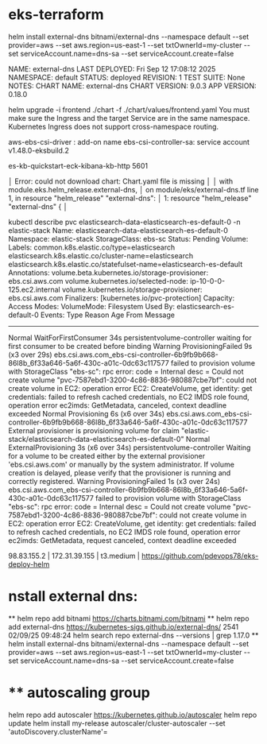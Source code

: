 # eks-terraform


helm install external-dns bitnami/external-dns   --namespace default   --set provider=aws   --set aws.region=us-east-1   --set txtOwnerId=my-cluster   --set serviceAccount.name=dns-sa   --set serviceAccount.create=false


NAME: external-dns
LAST DEPLOYED: Fri Sep 12 17:08:12 2025
NAMESPACE: default
STATUS: deployed
REVISION: 1
TEST SUITE: None
NOTES:
CHART NAME: external-dns
CHART VERSION: 9.0.3
APP VERSION: 0.18.0


helm upgrade -i frontend ./chart -f ./chart/values/frontend.yaml
You must make sure the Ingress and the target Service are in the same namespace. Kubernetes Ingress does not support cross-namespace routing.


aws-ebs-csi-driver : add-on name
ebs-csi-controller-sa: service account
v1.48.0-eksbuild.2

es-kb-quickstart-eck-kibana-kb-http
5601


│ Error: could not download chart: Chart.yaml file is missing
│
│   with module.eks.helm_release.external-dns,
│   on module/eks/external-dns.tf line 1, in resource "helm_release" "external-dns":
│    1: resource "helm_release" "external-dns" {
│




kubectl describe pvc elasticsearch-data-elasticsearch-es-default-0 -n elastic-stack
Name:          elasticsearch-data-elasticsearch-es-default-0
Namespace:     elastic-stack
StorageClass:  ebs-sc
Status:        Pending
Volume:
Labels:        common.k8s.elastic.co/type=elasticsearch
elasticsearch.k8s.elastic.co/cluster-name=elasticsearch
elasticsearch.k8s.elastic.co/statefulset-name=elasticsearch-es-default
Annotations:   volume.beta.kubernetes.io/storage-provisioner: ebs.csi.aws.com
volume.kubernetes.io/selected-node: ip-10-0-0-125.ec2.internal
volume.kubernetes.io/storage-provisioner: ebs.csi.aws.com
Finalizers:    [kubernetes.io/pvc-protection]
Capacity:
Access Modes:
VolumeMode:    Filesystem
Used By:       elasticsearch-es-default-0
Events:
Type     Reason                Age               From                                                                                      Message
  ----     ------                ----              ----                                                                                      -------
Normal   WaitForFirstConsumer  34s               persistentvolume-controller                                                               waiting for first consumer to be created before binding
Warning  ProvisioningFailed    9s (x3 over 29s)  ebs.csi.aws.com_ebs-csi-controller-6b9fb9b668-86l8b_6f33a646-5a6f-430c-a01c-0dc63c117577  failed to provision volume with StorageClass "ebs-sc": rpc error: code = Internal desc = Could not create volume "pvc-7587ebd1-3200-4c86-8836-980887cbe7bf": could not create volume in EC2: operation error EC2: CreateVolume, get identity: get credentials: failed to refresh cached credentials, no EC2 IMDS role found, operation error ec2imds: GetMetadata, canceled, context deadline exceeded
Normal   Provisioning          6s (x6 over 34s)  ebs.csi.aws.com_ebs-csi-controller-6b9fb9b668-86l8b_6f33a646-5a6f-430c-a01c-0dc63c117577  External provisioner is provisioning volume for claim "elastic-stack/elasticsearch-data-elasticsearch-es-default-0"
Normal   ExternalProvisioning  3s (x6 over 34s)  persistentvolume-controller                                                               Waiting for a volume to be created either by the external provisioner 'ebs.csi.aws.com' or manually by the system administrator. If volume creation is delayed, please verify that the provisioner is running and correctly registered.
Warning  ProvisioningFailed    1s (x3 over 24s)  ebs.csi.aws.com_ebs-csi-controller-6b9fb9b668-86l8b_6f33a646-5a6f-430c-a01c-0dc63c117577  failed to provision volume with StorageClass "ebs-sc": rpc error: code = Internal desc = Could not create volume "pvc-7587ebd1-3200-4c86-8836-980887cbe7bf": could not create volume in EC2: operation error EC2: CreateVolume, get identity: get credentials: failed to refresh cached credentials, no EC2 IMDS role found, operation error ec2imds: GetMetadata, request canceled, context deadline exceeded

98.83.155.2 | 172.31.39.155 | t3.medium | https://github.com/pdevops78/eks-deploy-helm



nstall external dns:
=====================
** helm repo add bitnami https://charts.bitnami.com/bitnami
** helm repo add external-dns https://kubernetes-sigs.github.io/external-dns/
2541  02/09/25 09:48:24
helm search repo external-dns --versions | grep 1.17.0
** helm install external-dns bitnami/external-dns   --namespace default   --set provider=aws   --set aws.region=us-east-1   --set txtOwnerId=my-cluster   --set serviceAccount.name=dns-sa   --set serviceAccount.create=false


** autoscaling group
====================
helm repo add autoscaler https://kubernetes.github.io/autoscaler
helm repo update
helm install my-release autoscaler/cluster-autoscaler
--set 'autoDiscovery.clusterName'=<CLUSTER NAME>

